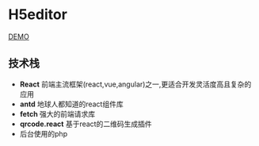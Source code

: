 # H5editor
<a href="http://m.rchudong.com/2020/demo/h5/#">DEMO</a>
<h2 >技术栈</h2>
<ul>
<li><strong>React</strong> 前端主流框架(react,vue,angular)之一,更适合开发灵活度高且复杂的应用</li>
<li><strong>antd</strong> 地球人都知道的react组件库</li>
<li><strong>fetch</strong> 强大的前端请求库</li>
<li><strong>qrcode.react</strong> 基于react的二维码生成插件</li>
<li>后台使用的php</li>
</ul>
